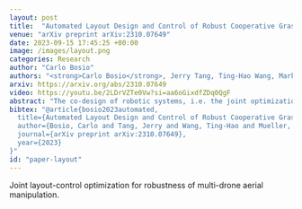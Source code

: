 ```yaml
---
layout: post
title:  "Automated Layout Design and Control of Robust Cooperative Grasped-Load Aerial Transportation Systems"
venue: "arXiv preprint arXiv:2310.07649"
date: 2023-09-15 17:45:25 +00:00
image: /images/layout.png
categories: Research
author: "Carlo Bosio"
authors: "<strong>Carlo Bosio</strong>, Jerry Tang, Ting-Hao Wang, Mark W. Mueller"
arxiv: https://arxiv.org/abs/2310.07649
video: https://youtu.be/2LDrVZTe0Vw?si=aa6oGixdfZDq0QgF
abstract: "The co-design of robotic systems, i.e. the joint optimization of physical parameters and controllers, is extremely challenging, due to the difficulties in predicting the effect that changes of physical parameters have on final performances. At the same time, physical and morphological modifications can drastically improve robot capabilities, perhaps completely unlocking new skills and tasks. We present a novel approach to co-optimize the physical layout and the control of a cooperative aerial transportation system. The goal is to achieve the most precise and robust flight when carrying a payload. We assume the agents are connected to the payload through rigid attachments, essentially transforming the whole system into a larger flying object with ''thrust modules'' at the attachment locations of the quadcopters. We investigate the optimal arrangement of the thrust modules around the payload, so that the resulting system achieves the best disturbance rejection capabilities. We choose the H2 norm as a metric of robustness, and propose an algorithm to optimize the layout of the vehicles around the object, and their control altogether. We experimentally validate the effectiveness and benefits of our approach using fleets of three and four quadcopters and payloads of diverse shapes." 
bibtex: "@article{bosio2023automated,
  title={Automated Layout Design and Control of Robust Cooperative Grasped-Load Aerial Transportation Systems},
  author={Bosio, Carlo and Tang, Jerry and Wang, Ting-Hao and Mueller, Mark W},
  journal={arXiv preprint arXiv:2310.07649},
  year={2023}
}"
id: "paper-layout"
---
```

Joint layout-control optimization for robustness of multi-drone aerial manipulation.